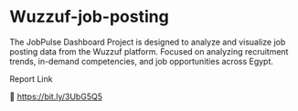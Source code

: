# Wuzzuf-job-posting
The JobPulse Dashboard Project is designed to analyze and visualize job posting data from the Wuzzuf platform. Focused on analyzing recruitment trends, in-demand competencies, and job opportunities across Egypt.

Report Link

🔗 https://bit.ly/3UbG5Q5
